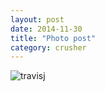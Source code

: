 ```yaml
---
layout: post
date: 2014-11-30
title: "Photo post"
category: crusher
---
```

![travisj](/images/1c0b55d312d2ce374ca21f5eb83570138df92f0f0927fc23181cf64814a61d1a.jpg)
